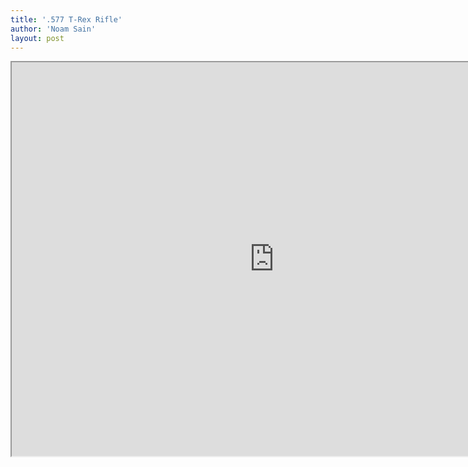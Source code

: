 ```yaml
---
title: '.577 T-Rex Rifle'
author: 'Noam Sain'
layout: post
---
```


<iframe allowfullscreen="" height="630" src="https://www.youtube.com/embed/7y7KjanpWOk?feature=oembed" title="577 t-rex rifle shots (a.k.a elephant gun)" width="840"></iframe>